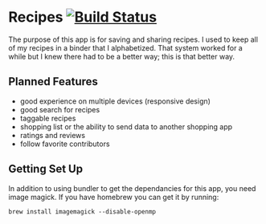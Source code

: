 # Recipes [![Build Status](https://secure.travis-ci.org/ao140505/recipes.png?branch=master)](http://travis-ci.org/ao140505/recipes)

The purpose of this app is for saving and sharing recipes. I used to keep all
 of my recipes in a binder that I alphabetized. That system worked for a while 
but I knew there had to be a better way; this is that better way.

## Planned Features

* good experience on multiple devices (responsive design)
* good search for recipes
* taggable recipes
* shopping list or the ability to send data to another shopping app
* ratings and reviews
* follow favorite contributors

## Getting Set Up

In addition to using bundler to get the dependancies for this app, you
need image magick. If you have homebrew you can get it by running:

```
brew install imagemagick --disable-openmp
```
